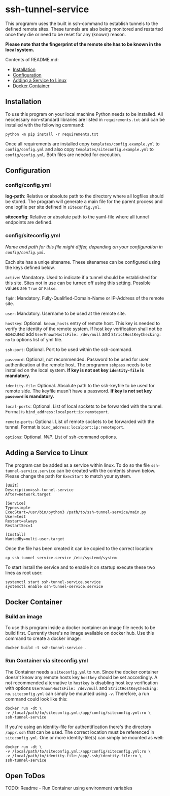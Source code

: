 # ssh-tunnel-service

This programm uses the built in ssh-command to establish tunnels to the defined remote sites. These
tunnels are also being monitored and restarted once they die or need to be reset for any (known)
reason.

**Please note that the fingerprint of the remote site has to be known in the local system.**

Contents of README.md:

- [Installation](#installation)
- [Configuration](#configuration)
- [Adding a Service to Linux](#adding-a-service-to-linux)
- [Docker Container](#docker-container)

## Installation

To use this program on your local machine Python needs to be installed. All neccessary non-standard
libraries are listed in `requirements.txt` and can be installed with the following command:

    python -m pip install -r requirements.txt

Once all requirements are installed copy `templates/config.example.yml` to `config/config.yml` and
also copy `templates/siteconfig.example.yml` to `config/config.yml`. Both files are needed for
execution.

## Configuration

### config/config.yml

**log-path**: Relative or absolute path to the directory where all logfiles should be stored.
The program will generate a main file for the parent process and one logfile per site defined in
`siteconfig.yml`.

**siteconfig**: Relative or absolute path to the yaml-file where all tunnel endpoints are defined.

### config/siteconfig.yml

*Name and path for this file might differ, depending on your configuration in `config/config.yml`.*

Each site has a uniqe sitename. These sitenames can be configured using the keys defined below.

`active`: Mandatory. Used to indicate if a tunnel should be established for this site. Sites not
in use can be turned off using this setting. Possible values are `True` or `False`.

`fqdn`: Mandatory. Fully-Qualified-Domain-Name or IP-Address of the remote site.

`user`: Mandatory. Username to be used at the remote site.

`hostkey`: Optional. `known_hosts` entry of remote host. This key is needed to verify the identity
of the remote system. If host key verification shall not be executed add
`UserKnownHostsFile: /dev/null` and `StrictHostKeyChecking: no` to options list of yml file.

`ssh-port`: Optional. Port to be used within the ssh-command.

`password`: Optional, not recommended. Password to be used for user authentication at the remote
host. The programm `sshpass` needs to be installed on the local system.
**If key is not set key `identity-file` is mandatory.**

`identity-file`: Optional. Absolute path to the ssh-keyfile to be used for remote side. The
keyfile musn't have a password. **If key is not set key `password` is mandatory.**

`local-ports`: Optional. List of local sockets to be forwarded with the tunnel. Format is
`bind_address:localport:ip:remoteport`.

`remote-ports`: Optional. List of remote sockets to be forwarded with the tunnel. Format is
`bind_address:localport:ip:remoteport`.

`options`: Optional. *WIP*. List of ssh-command options.

## Adding a Service to Linux

The program can be added as a service within linux. To do so the file `ssh-tunnel-service.service`
can be created with the contents shown below. Please change the path for `ExecStart` to match your
system.

    [Unit]
    Description=ssh-tunnel-service
    After=network.target
    
    [Service]
    Type=simple
    ExecStart=/usr/bin/python3 /path/to/ssh-tunnel-service/main.py
    User=test
    Restart=always
    RestartSec=1
    
    [Install]
    WantedBy=multi-user.target

Once the file has been created it can be copied to the correct location:

    cp ssh-tunnel-service.service /etc/systemd/system

To start install the service and to enable it on startup execute these two lines as root user:

    systemctl start ssh-tunnel-service.service
    systemctl enable ssh-tunnel-service.service

## Docker Container

### Build an image

To use this program inside a docker container an image file needs to be build first. Currently
there's no image available on docker hub. Use this command to create a docker image:

    docker build -t ssh-tunnel-service .

### Run Container via siteconfig.yml

The Container needs a `siteconfig.yml` to run. Since the docker container doesn't know any remote
hosts key `hostkey` should be set accordingly. A not recommended alternative to `hostkey` is
disabling host key verification with options `UserKnownHostsFile: /dev/null` and
`StrictHostKeyChecking: no`. `siteconfig.yml` can simply be mounted using `-v`. Therefore, a run
command could look like this:

    docker run -dt \
    -v /local/path/to/siteconfig.yml:/app/config/siteconfig.yml:ro \
    ssh-tunnel-service

If you're using an identity-file for authentification there's the directory `/app/.ssh` that can be
used. The correct location must be referenced in `siteconfig.yml`. One or more identity-file(s) can
simply be mounted as well:

    docker run -dt \
    -v /local/path/to/siteconfig.yml:/app/config/siteconfig.yml:ro \
    -v /local/path/to/identity-file:/app/.ssh/identity-file:ro \
    ssh-tunnel-service

## Open ToDos

TODO: Readme - Run Container using environment variables
